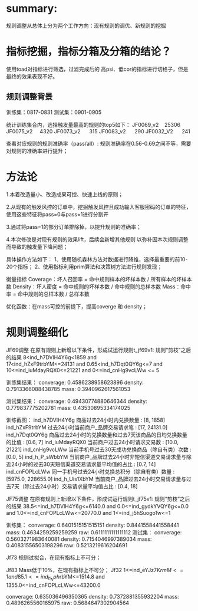 # summary:
规则调整从总体上分为两个工作方向：现有规则的调优、新规则的挖掘

# 指标挖掘，指标分箱及分箱的结论？

使用toad对指标进行筛选，过滤完成后的 高psi、低cor的指标进行切格子，但是最终的效果表现不好。


## 规则调整背景
训练集：0817-0831
测试集：0901-0905

统计训练集合内，选择触发量最高的规则的top5如下：
JF0069_v2    25306
JF0075_v2     4320
JF0073_v2      315
JF0083_v2      290
JF0032_V2      241

查看对应规则的规则准确率（pass/all）:
规则准确率在0.56-0.69之间不等，需要对规则的准确率进行提升；

# 方法论
1.本着改造量小、改造成果可控、快速上线的原则；

2.从现有的触发风控的订单中，挖掘触发风控且成功输入客服密码的订单的特征，使用这些特征将pass=0与pass=1进行分割开

3.通过将pass=1的部分订单排除掉，以提升规则的准确率；

4.本次修改是对现有规则的效果lift，后续会新增其他规则 以弥补因本次规则调整而导致的触发量下降问题；

具体操作方法如下：
1、使用随机森林方法对数据进行降维，选择最重要的前10-20个指标；
2、使用指标利用prim算法和决策树方法进行规则发现；

衡量指标
Coverage：坏人召回率 = 命中规则样本的坏样本数 / 所有样本的坏样本数
Density：坏人密度 = 命中规则的坏样本数 / 命中规则的总样本数
Mass：命中率 = 命中规则的总样本数 / 总样本数


优化函数：在mass可控的前提下，提高coverge 和 density；

# 规则调整细化

JF69调整
在原有规则上新增以下条件，形成试运行规则t_jf69v1:
规则“剪枝”之后的结果
8<ind_h7DVlH4Y6g<1859 and  
17<ind_hZxF9trbYM<=24131 and 
0.65<ind_h7Dqt0QY6g<=7 and 
10<=ind_iuMdayRQX0<=21221 and
 0<=ind_cnHg9vcLWw <= 5

训练集结果：
converage: 0.4586238958623896
density: 0.7913366088438785
mass: 0.3940962617561053

测试集结果：
converage: 0.49430774880646344
density: 0.779837775202781
mass: 0.43530895334174025


训练截图：
ind_h7DVlH4Y6g 商品过去24小时内兑换数量 : [8, 1858]
ind_hZxF9trbYM 过去24小时当前商户_品牌交易请求笔 : [17, 24131.0]
ind_h7Dqt0QY6g 商品过去24小时的兑换数量和过去7天该商品的日均兑换数量的比值 : [0.6, 7]
ind_iuMdayRQX0 当前商户过去24小时请求交易数 : [10.0, 21221]
ind_cnHg9vcLWw 当前手机号过去30天成功兑换商品（除自有类）次数 : [0.0, 5]
ind_h_P_sWbbYM 当前商户_品牌过去24小时非短信渠道交易请求量与除近24小时的过去30天短信渠道交易请求量平均值的占比 : [0.7, 14]
ind_cnFOPLcLWw 同一手机号过去24小时兑换总积分（除自有类）数量 : [5975.0, 228655.0]
ind_h_Uis1XbYM 当前商户_品牌过去24小时交易请求量与过去7天（除过去24小时）交易请求量平均值占比 : [0.4, 18]




JF75调整
在原有规则上新增以下条件，形成试运行规则t_jf75v1:
规则“剪枝”之后的结果
38.5<=ind_h7DVlH4Y6g<=6140.0 and
 0.0<=ind_gydkYVQY6g<=0.0 and 
1.0<=ind_cnFOPLcLWw<=20770.0 and 
1<=ind_j5hSuogo1w<=1 

训练集：
converage: 0.6401515151515151
density: 0.8441558441558441
mass: 0.4634259259259259
raw: 0.6111111111111112
测试集：
converage: 0.5603271983640081
density: 0.7154046997389034
mass: 0.40831556503198296
raw: 0.5213219616204691



Jf73
规则过拟合，在现有指标上不可分；

Jf83
Mass低于10%，在现有指标上不可分；
Jf32
1<=ind_eYJz7K$rmM<=1 and 
85.1<=ind_h_Noh$rbYM<=1514.8 and 
1355.0<=ind_cnFOPLcLWw<=43200.0



converage: 0.635036496350365
density: 0.7372881355932204
mass: 0.4896265560165975
raw: 0.5684647302904564



 
##